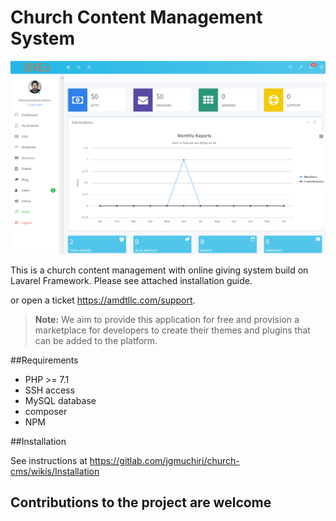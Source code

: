 <h1>Church Content Management System</h1>
<img src="a-dashboard.png"/>

This is a church content management with online giving system build on Lavarel Framework. Please see attached installation guide.

or open a ticket https://amdtllc.com/support.


> **Note:**
> We aim to provide this application for free and provision a marketplace for developers to create their themes and plugins that can be added to the platform.

##Requirements

* PHP >= 7.1
* SSH access
* MySQL database
* composer
* NPM

##Installation

See instructions at https://gitlab.com/jgmuchiri/church-cms/wikis/Installation

## Contributions to the project are welcome
